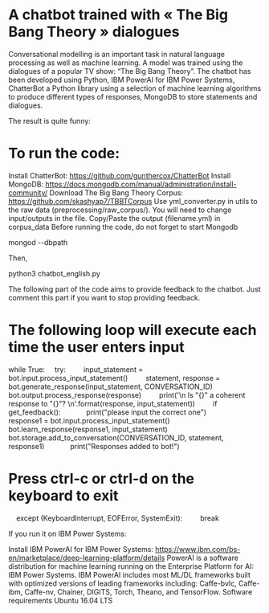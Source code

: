 # A chatbot trained with « The Big Bang Theory » dialogues

Conversational modelling is an important task in natural language processing as well as machine learning. A model was trained using the dialogues of a popular TV show: “The Big Bang Theory”. 
The chatbot has been developed using Python, IBM PowerAI for IBM Power Systems, ChatterBot a Python library using a selection of machine learning algorithms to produce different types of responses, MongoDB to store statements and dialogues. 

The result is quite funny: 

# To run the code:

Install ChatterBot: https://github.com/gunthercox/ChatterBot
Install MongoDB: https://docs.mongodb.com/manual/administration/install-community/
Download The Big Bang Theory Corpus: https://github.com/skashyap7/TBBTCorpus
Use yml_converter.py in utils to the raw data (preprocessing/raw_corpus/). You will need to change input/outputs in the file. Copy/Paste the output (filename.yml) in corpus_data
Before running the code, do not forget to start Mongodb

  mongod --dbpath <path to data directory>

Then,

  python3 chatbot_english.py

The following part of the code aims to provide feedback to the chatbot. Just comment this part if you want to stop providing feedback. 

# The following loop will execute each time the user enters input
while True:
    try:
        input_statement = bot.input.process_input_statement()
        statement, response = bot.generate_response(input_statement, CONVERSATION_ID)
        
        bot.output.process_response(response)
        print('\n Is "{}" a coherent response to "{}"? \n'.format(response, input_statement))
        if get_feedback():
            print("please input the correct one")
            response1 = bot.input.process_input_statement()
            bot.learn_response(response1, input_statement)
            bot.storage.add_to_conversation(CONVERSATION_ID, statement, response1)
            print("Responses added to bot!")

# Press ctrl-c or ctrl-d on the keyboard to exit
    except (KeyboardInterrupt, EOFError, SystemExit):
        break

If you run it on IBM Power Systems:

Install IBM PowerAI for IBM Power Systems: https://www.ibm.com/bs-en/marketplace/deep-learning-platform/details
PowerAI is a software distribution for machine learning running on the Enterprise Platform for AI: IBM Power Systems. IBM PowerAI includes most ML/DL frameworks built with optimized versions of leading frameworks including: Caffe-bvlc, Caffe-ibm, Caffe-nv, Chainer, DIGITS, Torch, Theano, and TensorFlow.
Software requirements Ubuntu 16.04 LTS
